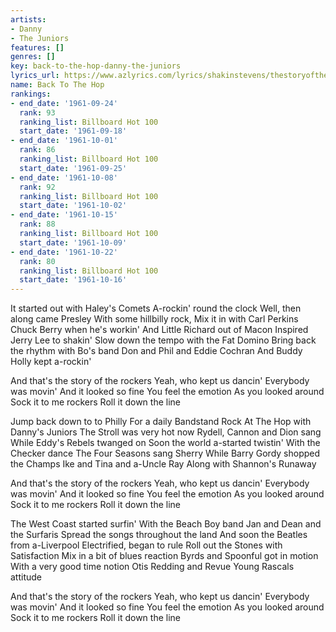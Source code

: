 ```yaml
---
artists:
- Danny
- The Juniors
features: []
genres: []
key: back-to-the-hop-danny-the-juniors
lyrics_url: https://www.azlyrics.com/lyrics/shakinstevens/thestoryoftherockers.html
name: Back To The Hop
rankings:
- end_date: '1961-09-24'
  rank: 93
  ranking_list: Billboard Hot 100
  start_date: '1961-09-18'
- end_date: '1961-10-01'
  rank: 86
  ranking_list: Billboard Hot 100
  start_date: '1961-09-25'
- end_date: '1961-10-08'
  rank: 92
  ranking_list: Billboard Hot 100
  start_date: '1961-10-02'
- end_date: '1961-10-15'
  rank: 88
  ranking_list: Billboard Hot 100
  start_date: '1961-10-09'
- end_date: '1961-10-22'
  rank: 80
  ranking_list: Billboard Hot 100
  start_date: '1961-10-16'
---
```


It started out with Haley's Comets
A-rockin' round the clock
Well, then along came Presley
With some hillbilly rock,
Mix it in with Carl Perkins
Chuck Berry when he's workin'
And Little Richard out of Macon
Inspired Jerry Lee to shakin'
Slow down the tempo with the Fat Domino
Bring back the rhythm with Bo's band
Don and Phil and Eddie Cochran
And Buddy Holly kept a-rockin'

And that's the story of the rockers
Yeah, who kept us dancin'
Everybody was movin'
And it looked so fine
You feel the emotion
As you looked around
Sock it to me rockers
Roll it down the line

Jump back down to to Philly
For a daily Bandstand Rock
At The Hop with Danny's Juniors
The Stroll was very hot now
Rydell, Cannon and Dion sang
While Eddy's Rebels twanged on
Soon the world a-started twistin'
With the Checker dance
The Four Seasons sang Sherry
While Barry Gordy shopped the Champs
Ike and Tina and a-Uncle Ray
Along with Shannon's Runaway

And that's the story of the rockers
Yeah, who kept us dancin'
Everybody was movin'
And it looked so fine
You feel the emotion
As you looked around
Sock it to me rockers
Roll it down the line

The West Coast started surfin'
With the Beach Boy band
Jan and Dean and the Surfaris
Spread the songs throughout the land
And soon the Beatles from a-Liverpool
Electrified, began to rule
Roll out the Stones with Satisfaction
Mix in a bit of blues reaction
Byrds and Spoonful got in motion
With a very good time notion
Otis Redding and Revue
Young Rascals attitude

And that's the story of the rockers
Yeah, who kept us dancin'
Everybody was movin'
And it looked so fine
You feel the emotion
As you looked around
Sock it to me rockers
Roll it down the line



